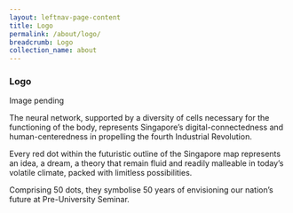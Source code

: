 ```yaml
---
layout: leftnav-page-content
title: Logo
permalink: /about/logo/
breadcrumb: Logo
collection_name: about
---
```


### **Logo**

Image pending

The neural network, supported by a diversity of cells necessary for the functioning of the body, represents Singapore’s digital-connectedness and human-centeredness in propelling the fourth Industrial Revolution.

Every red dot within the futuristic outline of the Singapore map represents an idea, a dream, a theory that remain fluid and readily malleable in today’s volatile climate, packed with limitless possibilities.

Comprising 50 dots, they symbolise 50 years of envisioning our nation’s future at Pre-University Seminar.
